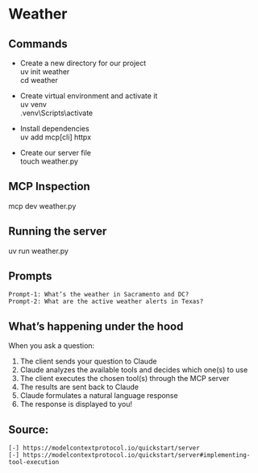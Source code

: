 # Weather

## Commands
- Create a new directory for our project  
uv init weather  
cd weather

- Create virtual environment and activate it  
uv venv  
.venv\Scripts\activate  

- Install dependencies  
uv add mcp[cli] httpx  

- Create our server file  
touch weather.py  

## MCP Inspection  
mcp dev weather.py  

## Running the server
uv run weather.py

## Prompts
    Prompt-1: What’s the weather in Sacramento and DC?
    Prompt-2: What are the active weather alerts in Texas?

## What’s happening under the hood
When you ask a question:  

1. The client sends your question to Claude  
1. Claude analyzes the available tools and decides which one(s) to use  
1. The client executes the chosen tool(s) through the MCP server  
1. The results are sent back to Claude  
1. Claude formulates a natural language response  
1. The response is displayed to you!  

## Source:
    [-] https://modelcontextprotocol.io/quickstart/server
    [-] https://modelcontextprotocol.io/quickstart/server#implementing-tool-execution